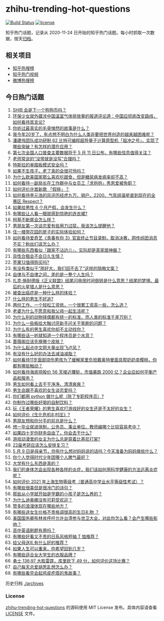 # zhihu-trending-hot-questions

[![Build Status](https://github.com/justjavac/zhihu-trending-hot-questions/workflows/ci/badge.svg?branch=master)](https://github.com/justjavac/zhihu-trending-hot-questions/actions)
[![license](https://img.shields.io/github/license/justjavac/zhihu-trending-hot-questions)](https://github.com/justjavac/zhihu-trending-hot-questions/blob/master/LICENSE)

知乎热门话题，记录从 2020-11-24 日开始的知乎热门话题。每小时抓取一次数据，按天[归档](./archives)。

## 相关项目

- [知乎热搜榜](https://github.com/justjavac/zhihu-trending-top-search)
- [知乎热门视频](https://github.com/justjavac/zhihu-trending-hot-video)
- [微博热搜榜](https://github.com/justjavac/weibo-trending-hot-search)

## 今日热门话题

<!-- BEGIN -->
<!-- 最后更新时间 Mon May 10 2021 06:01:41 GMT+0800 (China Standard Time) -->

1. [SHIB 会是下一个狗狗币吗？](https://www.zhihu.com/question/455602405)
2. [环保少女就外媒涉中国温室气体排放量的报道评论道：中国应彻底改变路线，如何看待其言论?](https://www.zhihu.com/question/458454363)
3. [你听过最真实的毛骨悚然的故事是什么？](https://www.zhihu.com/question/458168131)
4. [我今年20岁了，有点想不明白为什么人类非要把世界创造的越来越困难呢？](https://www.zhihu.com/question/452475296)
5. [潘建伟团队成功研制 62
   比特可编程超导量子计算原型机「祖冲之号」，实现了哪些突破？有怎样的潜在应用？](https://www.zhihu.com/question/458402313)
6. [第七次全国人口普查主要数据将于 5 月 11
   日公布，有哪些信息值得关注？](https://www.zhihu.com/question/458484293)
7. [老师常说的“没带就是没写”合理吗？](https://www.zhihu.com/question/457033055)
8. [特斯拉的单踏板模式安全吗？](https://www.zhihu.com/question/457106227)
9. [如果不生孩子，老了真的会很可怜吗？](https://www.zhihu.com/question/444313202)
10. [为什么欧美国家那么喜欢吃甜食，但是糖尿病发病率却不高？](https://www.zhihu.com/question/418929439)
11. [如何看待一副局长在工作群中与女员工「求抱抱」秀恩爱被免职？](https://www.zhihu.com/question/458503250)
12. [如何评价许嵩新歌 「假摔」？](https://www.zhihu.com/question/458607627)
13. [如何看待李元浩的风评历经虎九万、销户、2200、气氛组谐星直到现在的全赛区
    Respect？](https://www.zhihu.com/question/458398300)
14. [如果给男性 6 个月产假，会发生什么？](https://www.zhihu.com/question/458379267)
15. [有哪些让人看一眼就感到惊艳的连衣裙?](https://www.zhihu.com/question/383661922)
16. [柯基不断尾会怎么样？](https://www.zhihu.com/question/366868572)
17. [男朋友第一次谈恋爱有些用力过猛，我该怎么提醒他？](https://www.zhihu.com/question/419802297)
18. [住一楼带花园的房子的实际体验如何？](https://www.zhihu.com/question/24249319)
19. [如何看待爱奇艺《青春有你
    3》官宣终止节目录制，取消决赛，网传组团消息不实？粉丝们该怎么办？](https://www.zhihu.com/question/458528380)
20. [有哪些东西看似「跟家不沾边儿」，实际却是真家居神器？](https://www.zhihu.com/question/454606011)
21. [异性合租会不会日久生情？](https://www.zhihu.com/question/295424569)
22. [苹果12值得购买吗?](https://www.zhihu.com/question/369674875)
23. [有没有类似于“雨好大，我们回不去了”这样的隐晦文案？](https://www.zhihu.com/question/445913131)
24. [自律与不自律之间，差的是一整个人生吗？](https://www.zhihu.com/question/441394802)
25. [扎克·施耐德版《正义联盟》结尾闪电侠时间倒转是什么意思？结尾的梦境、最后的火星猎人是什么意思？](https://www.zhihu.com/question/450098286)
26. [被查出癌症是一种什么样的体验？](https://www.zhihu.com/question/316703481)
27. [什么样的男生不好追?](https://www.zhihu.com/question/295115524)
28. [两份工作，一个轻松工资低，一个很累工资高一些，怎么选？](https://www.zhihu.com/question/63557154)
29. [老婆为什么不愿意和我父母一起生活呢？](https://www.zhihu.com/question/458049398)
30. [为什么别的动物择偶都有统一的标准，而人类的标准千差万别？](https://www.zhihu.com/question/457515166)
31. [为什么一些板绘大触讨厌新手问关于笔刷的问题？](https://www.zhihu.com/question/29415580)
32. [为什么有的男生喜欢你却不主动找你？](https://www.zhihu.com/question/328791863)
33. [有哪些话一听就知道一个程序员是个水货？](https://www.zhihu.com/question/439598096)
34. [蔷薇阁应该先换哪个皮肤？](https://www.zhihu.com/question/457705284)
35. [为什么起点中文网大量出现飞卢风？](https://www.zhihu.com/question/454447604)
36. [有没有什么好的办法去减油减脂？](https://www.zhihu.com/question/455888186)
37. [如何看待11岁面部烧伤男孩为了缓解家里负担戴奥特曼面具帮奶奶卖樱桃，你都有哪些触动？](https://www.zhihu.com/question/458441722)
38. [如何看待海底捞股价 56 天接近腰斩，市值暴跌 2000
    亿？企业应如何平衡产品和服务？](https://www.zhihu.com/question/458401875)
39. [男生如何看上去干干净净、清清爽爽？](https://www.zhihu.com/question/60449658)
40. [男生会跟不喜欢的女生谈恋爱吗？](https://www.zhihu.com/question/451063860)
41. [你们都用 python 做什么呢（除了专职程序员）?](https://www.zhihu.com/question/439442263)
42. [你制作过哪些好喝的自制饮料？](https://www.zhihu.com/question/23019168)
43. [玩《王者荣耀》的男生喜欢打游戏好的女生还是不太好的女生？](https://www.zhihu.com/question/457990985)
44. [如何评价《生化危机8:村庄》?](https://www.zhihu.com/question/401056274)
45. [男朋友想和你分手的前兆是什么？](https://www.zhihu.com/question/23312889)
46. [想一毕业就进体制，公务员、事业单位、教师编哪个比较容易考中？](https://www.zhihu.com/question/456370248)
47. [如果四十岁你财务自由了，你会去干什么?](https://www.zhihu.com/question/323042685)
48. [游戏动漫里的女主为什么总是穿着比基尼打架?](https://www.zhihu.com/question/453352120)
49. [22届考研应该怎么安排复习？](https://www.zhihu.com/question/413326195)
50. [5 月 9
    日是母亲节，你有什么想对妈妈说的话吗？今天准备为妈妈做些什么？](https://www.zhihu.com/question/458478831)
51. [你个人觉得时代少年团哪个人脾气最好？](https://www.zhihu.com/question/452322693)
52. [大学有什么东西是真的？](https://www.zhihu.com/question/430807321)
53. [我们的身体怎会出现各种各样的炎症，我们该如何用科学健康的方法远离炎症呢？](https://www.zhihu.com/question/457066503)
54. [如何评价 2021
    年上海生物等级考（普通高中学业水平等级性考试）？](https://www.zhihu.com/question/455464126)
55. [有哪些很美但是很冷门的诗句？](https://www.zhihu.com/question/375569001)
56. [那些从小学就开始是学霸的小孩子是怎么养的？](https://www.zhihu.com/question/427567462)
57. [为什么迪奥娜没有可莉受欢迎？](https://www.zhihu.com/question/458071219)
58. [赞多的浪漫体现在哪些地方？](https://www.zhihu.com/question/458459520)
59. [有哪些送女生价格不贵格调很高的生日礼物 ？](https://www.zhihu.com/question/277831030)
60. [美国国务卿布林肯呼吁允许台湾参与世卫大会，对此你怎么看？会产生哪些影响？](https://www.zhihu.com/question/458323936)
61. [高中英语刷题有用吗？](https://www.zhihu.com/question/312216212)
62. [有哪些好看又不贵的日系风格短袖 T 恤推荐？](https://www.zhihu.com/question/267880033)
63. [给父母送礼有什么好的推荐？](https://www.zhihu.com/question/27251347)
64. [如果人生可以重来，你希望回到几岁？](https://www.zhihu.com/question/457500157)
65. [有哪些适合女大学生的衣服品牌 ?](https://www.zhihu.com/question/37101521)
66. [勇士 136:97 大胜雷霆，库里砍下 49
    分，如何评价这场比赛？](https://www.zhihu.com/question/458480119)
67. [自己每天总爱胡思乱想怎么办？](https://www.zhihu.com/question/364386829)
68. [有哪些看完会起鸡皮疙瘩的鬼故事？](https://www.zhihu.com/question/447385140)

<!-- END -->

历史归档 [./archives](./archives)

### License

[zhihu-trending-hot-questions](https://github.com/justjavac/zhihu-trending-hot-questions)
的源码使用 MIT License 发布。具体内容请查看 [LICENSE](./LICENSE) 文件。
